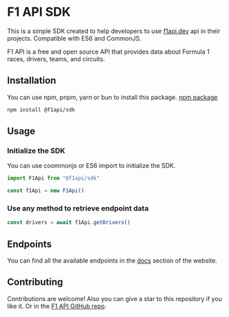 # F1 API SDK

This is a simple SDK created to help developers to use [f1api.dev](https://f1api.com/) api in their projects. Compatible with ES6 and CommonJS.

F1 API is a free and open source API that provides data about Formula 1 races, drivers, teams, and circuits.

## Installation

You can use npm, pnpm, yarn or bun to install this package. [npm package](https://www.npmjs.com/package/@f1api/sdk)

```bash
npm install @f1api/sdk
```

## Usage

### Initialize the SDK

You can use coommonjs or ES6 import to initialize the SDK.

```js
import F1Api from "@f1api/sdk"

const f1Api = new F1Api()
```

### Use any method to retrieve endpoint data

```js
const drivers = await f1Api.getDrivers()
```

## Endpoints

You can find all the available endpoints in the [docs](https://f1api.dev/docs) section of the website.

## Contributing

Contributions are welcome! Also you can give a star to this repository if you like it. Or in the [F1 API GitHub repo](https://github.com/rafacv23/f1-api).
